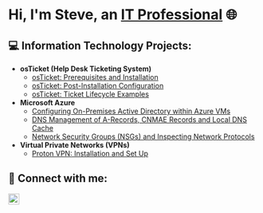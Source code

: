 <h1>Hi, I'm Steve, an <a href="https://linkedin.com/in/StevenNocent">IT Professional</a> 🌐</h1>

<h2>💻 Information Technology Projects:</h2>

- <b>osTicket (Help Desk Ticketing System)</b>
  - [osTicket: Prerequisites and Installation](https://github.com/stevenmnocent/osticket-prereqs)
  - [osTicket: Post-Installation Configuration](https://github.com/stevenmnocent/post-install-config)
  - [osTicket: Ticket Lifecycle Examples](https://github.com/stevenmnocent/ticket-lifecycle)
- <b>Microsoft Azure</b>
  - [Configuring On-Premises Active Directory within Azure VMs](https://github.com/stevenmnocent/configure-ad)
  - [DNS Management of A-Records, CNMAE Records and Local DNS Cache](https://github.com/stevenmnocent/dns-management)
  - [Network Security Groups (NSGs) and Inspecting Network Protocols](https://github.com/stevenmnocent/azure-network-protocols)
- <b>Virtual Private Networks (VPNs)</b>
  - [Proton VPN: Installation and Set Up](https://github.com/stevenmnocent/vpn-config)

<h2>📲 Connect with me:</h2>

[<img align="left" alt="Josh | LinkedIn" width="22px" src="https://upload.wikimedia.org/wikipedia/commons/8/81/LinkedIn_icon.svg" />][linkedin]

[linkedin]: https://linkedin.com/in/stevennocent
